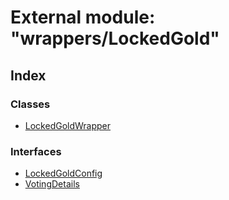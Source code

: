 # External module: "wrappers/LockedGold"

## Index

### Classes

* [LockedGoldWrapper](../classes/_wrappers_lockedgold_.lockedgoldwrapper.md)

### Interfaces

* [LockedGoldConfig](../interfaces/_wrappers_lockedgold_.lockedgoldconfig.md)
* [VotingDetails](../interfaces/_wrappers_lockedgold_.votingdetails.md)
